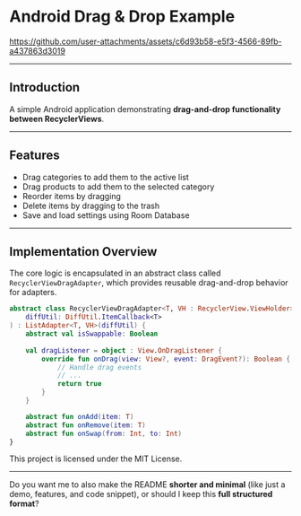 # Android Drag & Drop Example

https://github.com/user-attachments/assets/c6d93b58-e5f3-4566-89fb-a437863d3019

---


## Introduction

A simple Android application demonstrating **drag-and-drop functionality between RecyclerViews**.

---

## Features

* Drag categories to add them to the active list
* Drag products to add them to the selected category
* Reorder items by dragging
* Delete items by dragging to the trash
* Save and load settings using Room Database

---

## Implementation Overview

The core logic is encapsulated in an abstract class called `RecyclerViewDragAdapter`,
which provides reusable drag-and-drop behavior for adapters.

```kotlin
abstract class RecyclerViewDragAdapter<T, VH : RecyclerView.ViewHolder>(
    diffUtil: DiffUtil.ItemCallback<T>
) : ListAdapter<T, VH>(diffUtil) {
    abstract val isSwappable: Boolean
    
    val dragListener = object : View.OnDragListener {
        override fun onDrag(view: View?, event: DragEvent?): Boolean {
            // Handle drag events
            // ...
            return true
        }
    }

    abstract fun onAdd(item: T)
    abstract fun onRemove(item: T)
    abstract fun onSwap(from: Int, to: Int)
}
```

This project is licensed under the MIT License.

---

Do you want me to also make the README **shorter and minimal** (like just a demo, features, and code snippet), or should I keep this **full structured format**?

